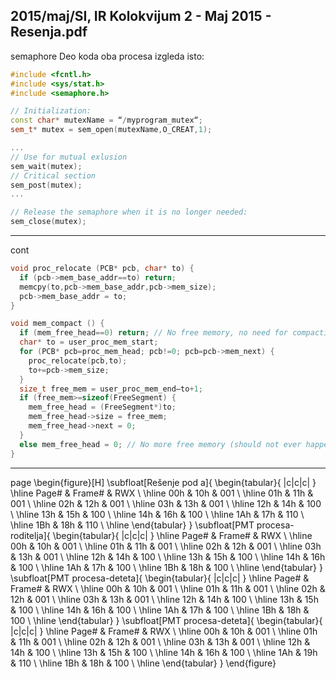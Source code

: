 2015/maj/SI, IR Kolokvijum 2 - Maj 2015 - Resenja.pdf
--------------------------------------------------------------------------------
semaphore
Deo koda oba procesa izgleda isto:
```cpp
#include <fcntl.h>
#include <sys/stat.h>
#include <semaphore.h>

// Initialization:
const char* mutexName = “/myprogram_mutex“;
sem_t* mutex = sem_open(mutexName,O_CREAT,1);

...
// Use for mutual exlusion
sem_wait(mutex);
// Critical section
sem_post(mutex);
...

// Release the semaphore when it is no longer needed:
sem_close(mutex);
```

--------------------------------------------------------------------------------
cont
```cpp
void proc_relocate (PCB* pcb, char* to) {
  if (pcb->mem_base_addr==to) return;
  memcpy(to,pcb->mem_base_addr,pcb->mem_size);
  pcb->mem_base_addr = to;
}

void mem_compact () {
  if (mem_free_head==0) return; // No free memory, no need for compaction
  char* to = user_proc_mem_start;
  for (PCB* pcb=proc_mem_head; pcb!=0; pcb=pcb->mem_next) {
    proc_relocate(pcb,to);
    to+=pcb->mem_size;
  }
  size_t free_mem = user_proc_mem_end–to+1;
  if (free_mem>=sizeof(FreeSegment) {
    mem_free_head = (FreeSegment*)to;
    mem_free_head->size = free_mem;
    mem_free_head->next = 0;
  }
  else mem_free_head = 0; // No more free memory (should not ever happen)
}
```

--------------------------------------------------------------------------------
page
\begin{figure}[H]
\subfloat[Rešenje pod a]{
\begin{tabular}{ |c|c|c| }
\hline
Page\# & Frame\# & RWX \\
\hline
00h & 10h & 001 \\
\hline
01h & 11h & 001 \\
\hline
02h & 12h & 001 \\
\hline
03h & 13h & 001 \\
\hline
12h & 14h & 100 \\
\hline
13h & 15h & 100 \\
\hline
14h & 16h & 100 \\
\hline
1Ah & 17h & 110 \\
\hline
1Bh & 18h & 110 \\
\hline
\end{tabular}
}
\subfloat[PMT procesa-roditelja]{
\begin{tabular}{ |c|c|c| }
\hline
Page\# & Frame\# & RWX \\
\hline
00h & 10h & 001 \\
\hline
01h & 11h & 001 \\
\hline
02h & 12h & 001 \\
\hline
03h & 13h & 001 \\
\hline
12h & 14h & 100 \\
\hline
13h & 15h & 100 \\
\hline
14h & 16h & 100 \\
\hline
1Ah & 17h & 100 \\
\hline
1Bh & 18h & 100 \\
\hline
\end{tabular}
}
\subfloat[PMT procesa-deteta]{
\begin{tabular}{ |c|c|c| }
\hline
Page\# & Frame\# & RWX \\
\hline
00h & 10h & 001 \\
\hline
01h & 11h & 001 \\
\hline
02h & 12h & 001 \\
\hline
03h & 13h & 001 \\
\hline
12h & 14h & 100 \\
\hline
13h & 15h & 100 \\
\hline
14h & 16h & 100 \\
\hline
1Ah & 17h & 100 \\
\hline
1Bh & 18h & 100 \\
\hline
\end{tabular}
}
\subfloat[PMT procesa-deteta]{
\begin{tabular}{ |c|c|c| }
\hline
Page\# & Frame\# & RWX \\
\hline
00h & 10h & 001 \\
\hline
01h & 11h & 001 \\
\hline
02h & 12h & 001 \\
\hline
03h & 13h & 001 \\
\hline
12h & 14h & 100 \\
\hline
13h & 15h & 100 \\
\hline
14h & 16h & 100 \\
\hline
1Ah & 19h & 110 \\
\hline
1Bh & 18h & 100 \\
\hline
\end{tabular}
}
\end{figure}
